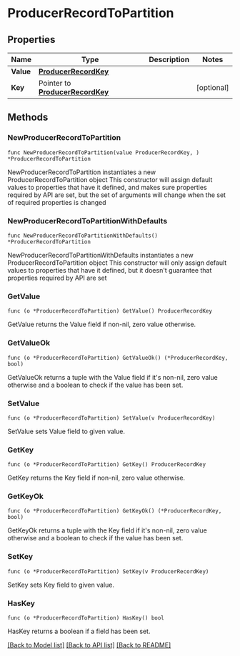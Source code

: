 # ProducerRecordToPartition

## Properties

Name | Type | Description | Notes
------------ | ------------- | ------------- | -------------
**Value** | [**ProducerRecordKey**](ProducerRecordKey.md) |  | 
**Key** | Pointer to [**ProducerRecordKey**](ProducerRecordKey.md) |  | [optional] 

## Methods

### NewProducerRecordToPartition

`func NewProducerRecordToPartition(value ProducerRecordKey, ) *ProducerRecordToPartition`

NewProducerRecordToPartition instantiates a new ProducerRecordToPartition object
This constructor will assign default values to properties that have it defined,
and makes sure properties required by API are set, but the set of arguments
will change when the set of required properties is changed

### NewProducerRecordToPartitionWithDefaults

`func NewProducerRecordToPartitionWithDefaults() *ProducerRecordToPartition`

NewProducerRecordToPartitionWithDefaults instantiates a new ProducerRecordToPartition object
This constructor will only assign default values to properties that have it defined,
but it doesn't guarantee that properties required by API are set

### GetValue

`func (o *ProducerRecordToPartition) GetValue() ProducerRecordKey`

GetValue returns the Value field if non-nil, zero value otherwise.

### GetValueOk

`func (o *ProducerRecordToPartition) GetValueOk() (*ProducerRecordKey, bool)`

GetValueOk returns a tuple with the Value field if it's non-nil, zero value otherwise
and a boolean to check if the value has been set.

### SetValue

`func (o *ProducerRecordToPartition) SetValue(v ProducerRecordKey)`

SetValue sets Value field to given value.


### GetKey

`func (o *ProducerRecordToPartition) GetKey() ProducerRecordKey`

GetKey returns the Key field if non-nil, zero value otherwise.

### GetKeyOk

`func (o *ProducerRecordToPartition) GetKeyOk() (*ProducerRecordKey, bool)`

GetKeyOk returns a tuple with the Key field if it's non-nil, zero value otherwise
and a boolean to check if the value has been set.

### SetKey

`func (o *ProducerRecordToPartition) SetKey(v ProducerRecordKey)`

SetKey sets Key field to given value.

### HasKey

`func (o *ProducerRecordToPartition) HasKey() bool`

HasKey returns a boolean if a field has been set.


[[Back to Model list]](../README.md#documentation-for-models) [[Back to API list]](../README.md#documentation-for-api-endpoints) [[Back to README]](../README.md)


